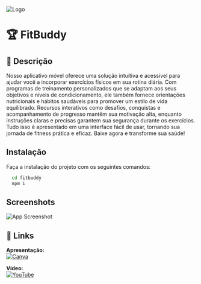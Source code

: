 
![Logo](https://res.cloudinary.com/dxln8tm4i/image/upload/fl_preserve_transparency/v1718932042/qgeqnfiuapwppp7wgl3b.jpg?_s=public-apps)


# 🏆 FitBuddy

## 📌 Descrição
Nosso aplicativo móvel oferece uma solução intuitiva e acessível para ajudar você a incorporar exercícios físicos em sua rotina diária. Com programas de treinamento personalizados que se adaptam aos seus objetivos e níveis de condicionamento, ele também fornece orientações nutricionais e hábitos saudáveis para promover um estilo de vida equilibrado. Recursos interativos como desafios, conquistas e acompanhamento de progresso mantêm sua motivação alta, enquanto instruções claras e precisas garantem sua segurança durante os exercícios. Tudo isso é apresentado em uma interface fácil de usar, tornando sua jornada de fitness prática e eficaz. Baixe agora e transforme sua saúde!



## Instalação

Faça a instalação do projeto com os seguintes comandos:

```bash
  cd fitbuddy
  npm i
```
    
## Screenshots

![App Screenshot](https://res.cloudinary.com/dxln8tm4i/image/upload/fl_preserve_transparency/v1718932450/Screenshot_4_pwivnw.jpg?_s=public-apps)


## 🔗 Links
**Apresentação:** \
[![Canva](https://img.shields.io/badge/Canva-%2300C4CC.svg?style=for-the-badge&logo=Canva&logoColor=white)](https://www.canva.com/design/DAGGvUMPpI0/LMrELZiq701yUnMP5DnyLw/edit?utm_content=DAGGvUMPpI0&utm_campaign=designshare&utm_medium=link2&utm_source=sharebutton)

**Vídeo:**\
[![YouTube](https://img.shields.io/badge/YouTube-%23FF0000.svg?style=for-the-badge&logo=YouTube&logoColor=white)](https://youtu.be/ocQ47UVO5D0)

